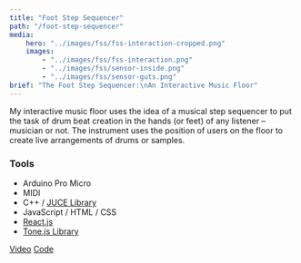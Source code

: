 ```yaml
---
title: "Foot Step Sequencer"
path: "/foot-step-sequencer"
media:
    hero: "../images/fss/fss-interaction-cropped.png"
    images: 
        - "../images/fss/fss-interaction.png"
        - "../images/fss/sensor-inside.png"
        - "../images/fss/sensor-guts.png"
brief: "The Foot Step Sequencer:\nAn Interactive Music Floor"
---
```


My interactive music floor uses the idea of a musical step sequencer to put the task of drum beat creation in the hands (or feet) of any listener – musician or not. The instrument uses the position of users on the floor to create live arrangements of drums or samples.

### Tools
- Arduino Pro Micro
- MIDI
- C++ / [JUCE Library](https://juce.com/)
- JavaScript / HTML / CSS
- [React.js](https://reactjs.org/)
- [Tone.js Library](https://tonejs.github.io/)

<div class='detail-buttons'>
    <a href='https://youtu.be/WRBsER6CLXo' class='button'>Video</a>
    <a href='https://github.com/LucasDachman/Sequencer' class='button'>Code<a>
<div>